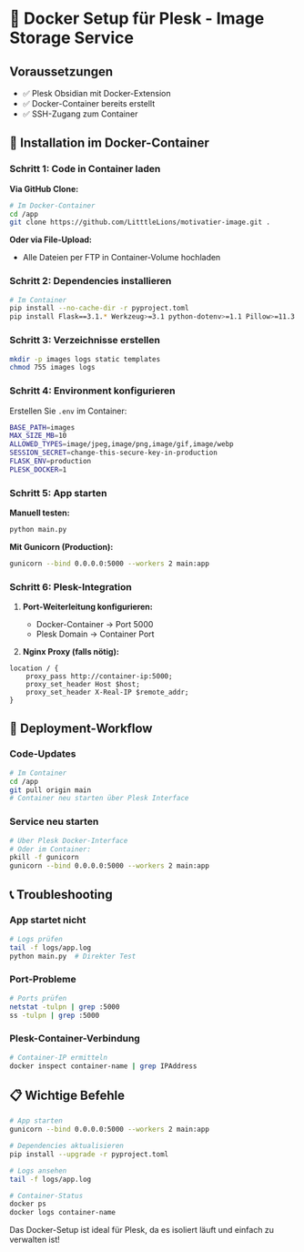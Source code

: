 
# 🐳 Docker Setup für Plesk - Image Storage Service

## Voraussetzungen
- ✅ Plesk Obsidian mit Docker-Extension
- ✅ Docker-Container bereits erstellt
- ✅ SSH-Zugang zum Container

## 🚀 Installation im Docker-Container

### Schritt 1: Code in Container laden

**Via GitHub Clone:**
```bash
# Im Docker-Container
cd /app
git clone https://github.com/LitttleLions/motivatier-image.git .
```

**Oder via File-Upload:**
- Alle Dateien per FTP in Container-Volume hochladen

### Schritt 2: Dependencies installieren

```bash
# Im Container
pip install --no-cache-dir -r pyproject.toml
pip install Flask==3.1.* Werkzeug>=3.1 python-dotenv>=1.1 Pillow>=11.3 gunicorn>=23.0
```

### Schritt 3: Verzeichnisse erstellen

```bash
mkdir -p images logs static templates
chmod 755 images logs
```

### Schritt 4: Environment konfigurieren

Erstellen Sie `.env` im Container:
```bash
BASE_PATH=images
MAX_SIZE_MB=10
ALLOWED_TYPES=image/jpeg,image/png,image/gif,image/webp
SESSION_SECRET=change-this-secure-key-in-production
FLASK_ENV=production
PLESK_DOCKER=1
```

### Schritt 5: App starten

**Manuell testen:**
```bash
python main.py
```

**Mit Gunicorn (Production):**
```bash
gunicorn --bind 0.0.0.0:5000 --workers 2 main:app
```

### Schritt 6: Plesk-Integration

1. **Port-Weiterleitung konfigurieren:**
   - Docker-Container → Port 5000
   - Plesk Domain → Container Port

2. **Nginx Proxy (falls nötig):**
```nginx
location / {
    proxy_pass http://container-ip:5000;
    proxy_set_header Host $host;
    proxy_set_header X-Real-IP $remote_addr;
}
```

## 🔄 Deployment-Workflow

### Code-Updates
```bash
# Im Container
cd /app
git pull origin main
# Container neu starten über Plesk Interface
```

### Service neu starten
```bash
# Über Plesk Docker-Interface
# Oder im Container:
pkill -f gunicorn
gunicorn --bind 0.0.0.0:5000 --workers 2 main:app
```

## 📞 Troubleshooting

### App startet nicht
```bash
# Logs prüfen
tail -f logs/app.log
python main.py  # Direkter Test
```

### Port-Probleme
```bash
# Ports prüfen
netstat -tulpn | grep :5000
ss -tulpn | grep :5000
```

### Plesk-Container-Verbindung
```bash
# Container-IP ermitteln
docker inspect container-name | grep IPAddress
```

## 📋 Wichtige Befehle

```bash
# App starten
gunicorn --bind 0.0.0.0:5000 --workers 2 main:app

# Dependencies aktualisieren
pip install --upgrade -r pyproject.toml

# Logs ansehen
tail -f logs/app.log

# Container-Status
docker ps
docker logs container-name
```

Das Docker-Setup ist ideal für Plesk, da es isoliert läuft und einfach zu verwalten ist!
